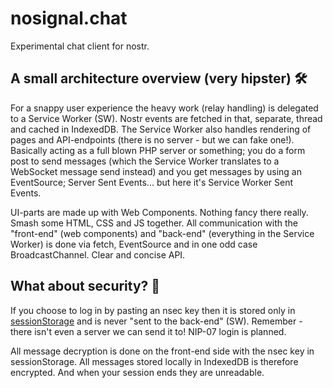 # nosignal.chat

Experimental chat client for nostr.

## A small architecture overview (very hipster) 🛠

For a snappy user experience the heavy work (relay handling) is delegated to a Service Worker (SW). Nostr events are fetched in that, separate, thread and cached in IndexedDB. The Service Worker also handles rendering of pages and API-endpoints (there is no server - but we can fake one!). Basically acting as a full blown PHP server or something; you do a form post to send messages (which the Service Worker translates to a WebSocket message send instead) and you get messages by using an EventSource; Server Sent Events... but here it's Service Worker Sent Events.

UI-parts are made up with Web Components. Nothing fancy there really. Smash some HTML, CSS and JS together. All communication with the "front-end" (web components) and "back-end" (everything in the Service Worker) is done via fetch, EventSource and in one odd case BroadcastChannel. Clear and concise API.

## What about security? 🔑

If you choose to log in by pasting an nsec key then it is stored only in [sessionStorage](https://developer.mozilla.org/en-US/docs/Web/API/Window/sessionStorage) and is never "sent to the back-end" (SW). Remember - there isn't even a server we can send it to! NIP-07 login is planned.

All message decryption is done on the front-end side with the nsec key in sessionStorage. All messages stored locally in IndexedDB is therefore encrypted. And when your session ends they are unreadable. 
